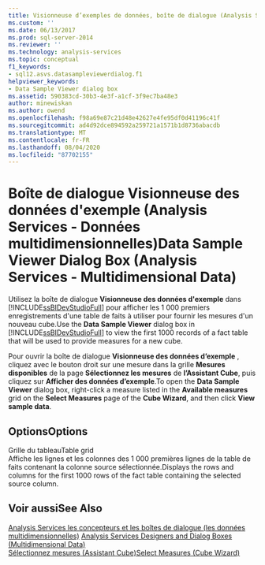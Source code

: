 ```yaml
---
title: Visionneuse d’exemples de données, boîte de dialogue (Analysis Services-données multidimensionnelles) | Microsoft Docs
ms.custom: ''
ms.date: 06/13/2017
ms.prod: sql-server-2014
ms.reviewer: ''
ms.technology: analysis-services
ms.topic: conceptual
f1_keywords:
- sql12.asvs.datasampleviewerdialog.f1
helpviewer_keywords:
- Data Sample Viewer dialog box
ms.assetid: 590383cd-30b3-4e3f-a1cf-3f9ec7ba48e3
author: minewiskan
ms.author: owend
ms.openlocfilehash: f98a69e87c21d48e42627e4fe95df0d41196c41f
ms.sourcegitcommit: ad4d92dce894592a259721a1571b1d8736abacdb
ms.translationtype: MT
ms.contentlocale: fr-FR
ms.lasthandoff: 08/04/2020
ms.locfileid: "87702155"
---
```

# <a name="data-sample-viewer-dialog-box-analysis-services---multidimensional-data"></a><span data-ttu-id="a2ba8-102">Boîte de dialogue Visionneuse des données d'exemple (Analysis Services - Données multidimensionnelles)</span><span class="sxs-lookup"><span data-stu-id="a2ba8-102">Data Sample Viewer Dialog Box (Analysis Services - Multidimensional Data)</span></span>
  <span data-ttu-id="a2ba8-103">Utilisez la boîte de dialogue **Visionneuse des données d'exemple** dans [!INCLUDE[ssBIDevStudioFull](../includes/ssbidevstudiofull-md.md)] pour afficher les 1 000 premiers enregistrements d'une table de faits à utiliser pour fournir les mesures d'un nouveau cube.</span><span class="sxs-lookup"><span data-stu-id="a2ba8-103">Use the **Data Sample Viewer** dialog box in [!INCLUDE[ssBIDevStudioFull](../includes/ssbidevstudiofull-md.md)] to view the first 1000 records of a fact table that will be used to provide measures for a new cube.</span></span>  
  
 <span data-ttu-id="a2ba8-104">Pour ouvrir la boîte de dialogue **Visionneuse des données d’exemple** , cliquez avec le bouton droit sur une mesure dans la grille **Mesures disponibles** de la page **Sélectionnez les mesures** de **l’Assistant Cube**, puis cliquez sur **Afficher des données d’exemple**.</span><span class="sxs-lookup"><span data-stu-id="a2ba8-104">To open the **Data Sample Viewer** dialog box, right-click a measure listed in the **Available measures** grid on the **Select Measures** page of the **Cube Wizard**, and then click **View sample data**.</span></span>  
  
## <a name="options"></a><span data-ttu-id="a2ba8-105">Options</span><span class="sxs-lookup"><span data-stu-id="a2ba8-105">Options</span></span>  
 <span data-ttu-id="a2ba8-106">Grille du tableau</span><span class="sxs-lookup"><span data-stu-id="a2ba8-106">Table grid</span></span>  
 <span data-ttu-id="a2ba8-107">Affiche les lignes et les colonnes des 1 000 premières lignes de la table de faits contenant la colonne source sélectionnée.</span><span class="sxs-lookup"><span data-stu-id="a2ba8-107">Displays the rows and columns for the first 1000 rows of the fact table containing the selected source column.</span></span>  
  
## <a name="see-also"></a><span data-ttu-id="a2ba8-108">Voir aussi</span><span class="sxs-lookup"><span data-stu-id="a2ba8-108">See Also</span></span>  
 <span data-ttu-id="a2ba8-109">[Analysis Services les concepteurs et les boîtes de dialogue &#40;les données multidimensionnelles&#41;](analysis-services-designers-and-dialog-boxes-multidimensional-data.md) </span><span class="sxs-lookup"><span data-stu-id="a2ba8-109">[Analysis Services Designers and Dialog Boxes &#40;Multidimensional Data&#41;](analysis-services-designers-and-dialog-boxes-multidimensional-data.md) </span></span>  
 [<span data-ttu-id="a2ba8-110">Sélectionnez mesures &#40;Assistant Cube&#41;</span><span class="sxs-lookup"><span data-stu-id="a2ba8-110">Select Measures &#40;Cube Wizard&#41;</span></span>](select-measures-cube-wizard.md)  
  
  
